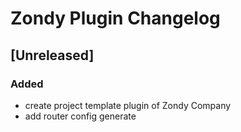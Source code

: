 <!-- Keep a Changelog guide -> https://keepachangelog.com -->

# Zondy Plugin Changelog

## [Unreleased]
### Added
- create project template plugin of Zondy Company
- add router config generate
